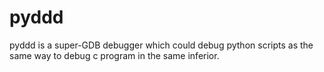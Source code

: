 pyddd
=====

pyddd is a super-GDB debugger which could debug python scripts as the
same way to debug c program in the same inferior.
